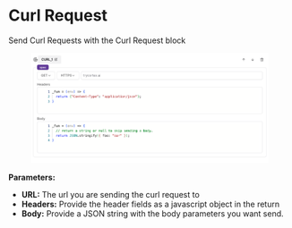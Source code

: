 # Curl Request

Send Curl Requests with the Curl Request block

<figure><img src="../../../.gitbook/assets/Screenshot 2023-07-21 at 5.37.02 PM.png" alt=""><figcaption><p> </p></figcaption></figure>

**Parameters:**

* **URL:** The url you are sending the curl request to
* **Headers:** Provide the header fields as a javascript object in the return
* **Body:** Provide a JSON string with the body parameters you want send.
